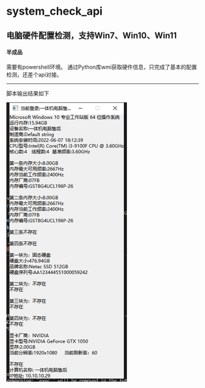 # system_check_api

## 电脑硬件配置检测，支持Win7、Win10、Win11
#### 半成品
需要有powershell环境。
通过Python库wmi获取硬件信息，只完成了基本的配置检测，还差个api对接。

---------------------------
脚本输出结果如下

![运行结果](https://github.com/Yeswwq/system_check_api/blob/main/python_system_check.png "运行结果")
